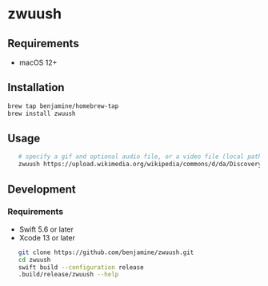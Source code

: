 # zwuush

## Requirements

- macOS 12+

## Installation

``` bash
brew tap benjamine/homebrew-tap
brew install zwuush
```

## Usage

```bash
   # specify a gif and optional audio file, or a video file (local path or remote url)
   zwuush https://upload.wikimedia.org/wikipedia/commons/d/da/Discovery_-_Computers_are_in_Control.mp3 https://upload.wikimedia.org/wikipedia/commons/d/d6/Cat_Laptop_-_Idil_Keysan_-_Wikimedia_Giphy_stickers_2019.gif
```

## Development

### Requirements

- Swift 5.6 or later
- Xcode 13 or later

```bash
   git clone https://github.com/benjamine/zwuush.git
   cd zwuush
   swift build --configuration release
   .build/release/zwuush --help
```

